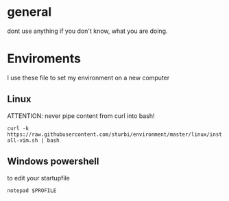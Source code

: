 # general

dont use anything if you don't know, what you are doing.

# Enviroments

I use these file to set my environment on a new computer

## Linux

ATTENTION: never pipe content from curl into bash!

`curl -k https://raw.githubusercontent.com/sturbi/environment/master/linux/install-vim.sh | bash`

## Windows powershell

to edit your startupfile

`notepad $PROFILE`
